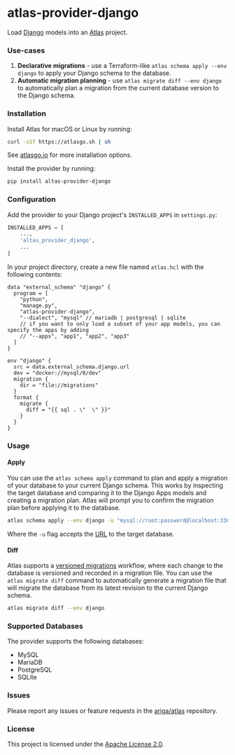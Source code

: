 # atlas-provider-django

Load [Django](https://www.djangoproject.com/) models into an [Atlas](https://atlasgo.io) project.

### Use-cases
1. **Declarative migrations** - use a Terraform-like `atlas schema apply --env django` to apply your Django schema to the database.
2. **Automatic migration planning** - use `atlas migrate diff --env django` to automatically plan a migration from the current database version to the Django schema.

### Installation

Install Atlas for macOS or Linux by running:
```bash
curl -sSf https://atlasgo.sh | sh
```

See [atlasgo.io](https://atlasgo.io/getting-started#installation) for more installation options.

Install the provider by running:

```bash
pip install altas-provider-django
```

### Configuration

Add the provider to your Django project's `INSTALLED_APPS` in `settings.py`:

```python
INSTALLED_APPS = [
    ...,
    'altas_provider_django',
    ...
]
```

In your project directory, create a new file named `atlas.hcl` with the following contents:

```hcl
data "external_schema" "django" {
  program = [
    "python",
    "manage.py",
    "atlas-provider-django",
    "--dialect", "mysql" // mariadb | postgresql | sqlite
    // if you want to only load a subset of your app models, you can specify the apps by adding
    // "--apps", "app1", "app2", "app3"
  ]
}

env "django" {
  src = data.external_schema.django.url
  dev = "docker://mysql/8/dev"
  migration {
    dir = "file://migrations"
  }
  format {
    migrate {
      diff = "{{ sql . \"  \" }}"
    }
  }
}
```


### Usage

#### Apply

You can use the `atlas schema apply` command to plan and apply a migration of your database to your current Django schema.
This works by inspecting the target database and comparing it to the Django Apps models and creating a migration plan.
Atlas will prompt you to confirm the migration plan before applying it to the database.

```bash
atlas schema apply --env django -u "mysql://root:password@localhost:3306/mydb"
```
Where the `-u` flag accepts the [URL](https://atlasgo.io/concepts/url) to the
target database.

#### Diff

Atlas supports a [versioned migrations](https://atlasgo.io/concepts/declarative-vs-versioned#versioned-migrations) 
workflow, where each change to the database is versioned and recorded in a migration file. You can use the
`atlas migrate diff` command to automatically generate a migration file that will migrate the database
from its latest revision to the current Django schema.

```bash
atlas migrate diff --env django 
````

### Supported Databases

The provider supports the following databases:
* MySQL
* MariaDB
* PostgreSQL
* SQLite

### Issues

Please report any issues or feature requests in the [ariga/atlas](https://github.com/ariga/atlas/issues) repository.

### License

This project is licensed under the [Apache License 2.0](LICENSE).